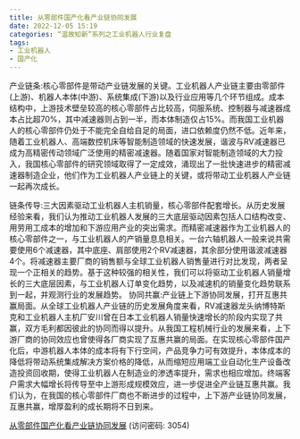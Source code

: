 ```yaml
---
title: 从零部件国产化看产业链协同发展
date: 2022-12-05 15:19
categories: “温故知新”系列之工业机器人行业复盘
tags:
- 工业机器人
- 国产化
---
```

产业链条:核心零部件是带动产业链发展的关键。工业机器人产业链主要由零部件(上游)、机器人本体(中游)、系统集成(下游)以及行业应用等几个环节组成。成本结构中，上游技术壁垒较高的核心零部件占比较高，伺服系统、控制器与减速器成本占比超70%，其中减速器则占到一半，而本体制造仅占15%。而我国工业机器人的核心零部件仍处于不能完全自给自足的局面，进口依赖度仍然不低。近年来，随着工业机器人、高端数控机床等智能制造领域的快速发展，谐波与RV减速器已成为高精密传动领域广泛使用的精密减速器。随着国家对智能制造领域的大力投入，我国核心零部件的研究领域取得了一定成效，涌现出了一批快速进步的精密减速器制造企业，他们作为工业机器人产业链上的关键，或将带动工业机器人产业链一起再次成长。
<!-- more -->
链条传导:三大因素驱动工业机器人主机销量，核心零部件配套增长。从历史发展经验来看，我们认为推动工业机器人发展的三大底层驱动因素包括人口结构改变、用劳用工成本的增加和下游应用产业的突出需求。而精密减速器作为工业机器人的核心零部件之一，与工业机器人的产销量息息相关。一台六轴机器人一般来说共需要使用6个减速器，其中底座、肩部使用2个RV减速器，其余部分使用谐波减速器4个。将减速器主要厂商的销售额与全球工业机器人销售量进行对比发现，两者呈现一个正相关的趋势。基于这种较强的相关性，我们可以将驱动工业机器人销量增长的三大底层因素，与工业机器人订单变化趋势，以及减速机的销量变化趋势联系到一起，并观测行业的发展趋势。
协同共赢:产业链上下游协同发展，打开互惠共赢局面。从全球工业机器人产业链的历史发展角度来看，RV减速器龙头纳博特斯克和工业机器人主机厂安川曾在日本工业机器人销量快速增长的阶段内实现了共赢，双方毛利都因彼此的协同而得以提升。从我国工程机械行业的发展来看，上下游厂商的协同效应也曾使得各厂商实现了互惠共赢的局面。在实现核心零部件国产化后，中游机器人本体的成本将有下行空间，产品竞争力可有效提升，本体成本的降低将带动系统集成解决方案价格的降低，从而缩短应用端工业自动化生产设备改造投资回收期，使得工业机器人在制造业的渗透率提升，需求也相应增加。终端客户需求大幅增长将传导至中上游形成规模效应，进一步促进全产业链互惠共赢。我们认为，在我国的核心零部件厂商也不断进步的过程中，上下游产业链协同发展，互惠共赢，增厚盈利的成长期将不日到来。

[从零部件国产化看产业链协同发展](https://url12.ctfile.com/f/3948612-740527461-f20a1a?p=3054)
(访问密码: 3054)

